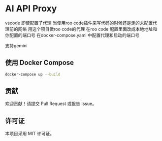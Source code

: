 # AI API Proxy

vscode 即使配置了代理 当使用roo code插件来写代码的时候还是走的未配置代理前的网络
用这个项目做roo code的代理
在roo code 配置里面改成本地地址和你配置的端口号
在docker-compose.yaml 中配置代理和启动的端口号

支持gemini

## 使用 Docker Compose

```bash
docker-compose up --build
```

## 贡献

欢迎贡献！请提交 Pull Request 或报告 Issue。

## 许可证

本项目采用 MIT 许可证。